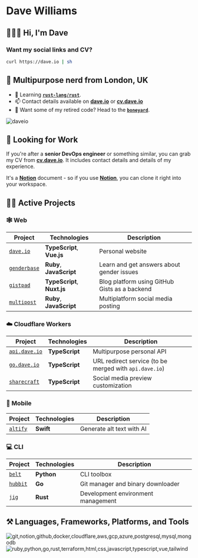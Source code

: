 # Dave Williams

## 🧑🏻‍🎤 Hi, I'm Dave

### Want my social links and CV?

```sh
curl https://dave.io | sh
```

## 🚀 Multipurpose nerd from London, UK

- 🌱 Learning **[`rust-lang/rust`](https://github.com/rust-lang/rust)**.
- 📫 Contact details available on **[dave.io](https://dave.io)** or **[cv.dave.io](https://cv.dave.io)**
- 🦴 Want some of my retired code? Head to the **[`boneyard`](https://github.com/daveio/boneyard)**.

![daveio](https://komarev.com/ghpvc/?username=daveio&color=dc143c&abbreviated=true&label=Ego-boosting+Counter)

## 💼 Looking for Work

If you're after a **senior DevOps engineer** or something similar, you can grab my CV from **[cv.dave.io](https://cv.dave.io)**. It includes contact details and details of my experience.

It's a **[Notion](https://notion.so)** document - so if you use **[Notion](https://notion.so)**, you can clone it right into your workspace.

## 👷🏻 Active Projects

### 🕸️ Web

| Project                                              | Technologies                | Description                                   |
| ---------------------------------------------------- | --------------------------- | --------------------------------------------- |
| [`dave.io`](https://github.com/daveio/dave.io)       | **TypeScript**, **Vue.js**  | Personal website                              |
| [`genderbase`](https://github.com/daveio/genderbase) | **Ruby**, **JavaScript**    | Learn and get answers about gender issues     |
| [`gistpad`](https://github.com/daveio/gistpad)       | **TypeScript**, **Nuxt.js** | Blog platform using GitHub Gists as a backend |
| [`multipost`](https://github.com/daveio/multipost)   | **Ruby**, **JavaScript**    | Multiplatform social media posting            |

### ☁️ Cloudflare Workers

| Project                                                | Technologies   | Description                                            |
| ------------------------------------------------------ | -------------- | ------------------------------------------------------ |
| [`api.dave.io`](https://github.com/daveio/api.dave.io) | **TypeScript** | Multipurpose personal API                              |
| [`go.dave.io`](https://github.com/daveio/go.dave.io)   | **TypeScript** | URL redirect service (to be merged with `api.dave.io`) |
| [`sharecraft`](https://github.com/daveio/sharecraft)   | **TypeScript** | Social media preview customization                     |

### 📱 Mobile

| Project                                      | Technologies | Description               |
| -------------------------------------------- | ------------ | ------------------------- |
| [`altify`](https://github.com/daveio/altify) | **Swift**    | Generate alt text with AI |

### 💻 CLI

| Project                                      | Technologies | Description                        |
| -------------------------------------------- | ------------ | ---------------------------------- |
| [`belt`](https://github.com/daveio/belt)     | **Python**   | CLI toolbox                        |
| [`hubbit`](https://github.com/daveio/hubbit) | **Go**       | Git manager and binary downloader  |
| [`jig`](https://github.com/daveio/jig)       | **Rust**     | Development environment management |

## ⚒️ Languages, Frameworks, Platforms, and Tools

![git,notion,github,docker,cloudflare,aws,gcp,azure,postgresql,mysql,mongodb](https://skillicons.dev/icons?i=git,notion,github,docker,cloudflare,aws,gcp,azure,postgresql,mysql,mongodb)
![ruby,python,go,rust,terraform,html,css,javascript,typescript,vue,tailwind](https://skillicons.dev/icons?i=ruby,python,go,rust,terraform,html,css,javascript,typescript,vue,tailwind)
